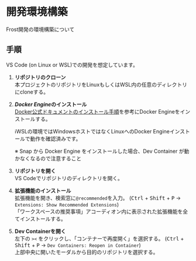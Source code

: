 # 開発環境構築
Frost開発の環境構築について

## 手順
VS Code (on Linux or WSL)での開発を想定しています。

1. **リポジトリのクローン**\
   本プロジェクトのリポジトリをLinuxもしくはWSL内の任意のディレクトリにcloneする。
1. ***Docker Engine*のインストール**\
   [Docker公式ドキュメントのインストール手順](https://docs.docker.com/engine/install/)を参考にDocker Engineをインストールする。

   ℹ️WSLの環境ではWindowsホストではなくLinuxへのDocker Engineインストールで動作を確認済みです。

   ※ Snap から Docker Engine をインストールした場合、Dev Container が動かなくなるので注意すること
1. **リポジトリを開く**\
   VS Codeでリポジトリのディレクトリを開く。
1. **拡張機能のインストール**\
   拡張機能を開き、検索窓に`@recommended`を入力。 (<kbd>Ctrl</kbd> + <kbd>Shift</kbd> + <kbd>P</kbd> → `Extensions: Show Recommended Extensions`)\
   「ワークスペースの推奨事項」アコーディオン内に表示された拡張機能を全てインストールする。
1. **Dev Containerを開く**\
   左下の `><` をクリックし、「コンテナーで再度開く」を選択する。 (<kbd>Ctrl</kbd> + <kbd>Shift</kbd> + <kbd>P</kbd> → `Dev Containers: Reopen in Container`)\
   上部中央に開いたモーダルから目的のリポジトリを選択する。
